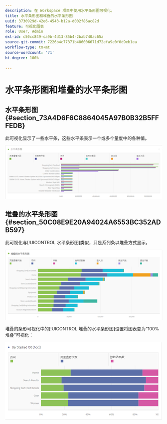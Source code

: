 ```yaml
---
description: 在 Workspace 项目中使用水平条形图可视化。
title: 水平条形图和堆叠的水平条形图
uuid: 3730929d-42e6-4543-b12a-d002f86ac82d
feature: 可视化图表
role: User, Admin
exl-id: c50cc849-ca9b-4d13-85b4-2bab740ac65a
source-git-commit: 7226b4c77371b486006671d72efa9e0f0d9eb1ea
workflow-type: tm+mt
source-wordcount: '71'
ht-degree: 100%

---
```


# 水平条形图和堆叠的水平条形图

## 水平条形图 {#section_73A4D6F6C8864045A97B0B32B5FFFEDB}

此可视化显示了一些水平条，这些水平条表示一个或多个量度中的各种值。

![](assets/horizontal_bar.png)

## 堆叠的水平条形图 {#section_50C08E9E20A94024A6553BC352ADB597}

此可视化与[!UICONTROL 水平条形图]类似，只是系列条以堆叠方式显示。

![](assets/horizontal-bar-stacked.png)

堆叠的条形可视化中的[!UICONTROL 堆叠的水平条形图]设置将图表变为“100% 堆叠”可视化：

![](assets/horizstacked100.png)
